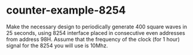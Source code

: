 # counter-example-8254
Make the necessary design to periodically generate 400 square waves in 25 seconds, using 8254 interface placed in consecutive even addresses from address 98H. 
Assume that the frequency of the clock (for 1 hour) signal for the 8254 you will use is 10Mhz.
